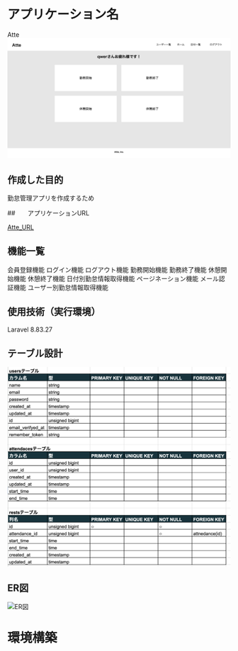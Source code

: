 # アプリケーション名

Atte
![トップページ](https://github.com/YutaTomatsu/Atte/blob/main/%E3%83%88%E3%83%83%E3%83%95%E3%82%9A%E7%94%BB%E9%9D%A2.png?raw=true)

## 作成した目的

勤怠管理アプリを作成するため

##　　アプリケーションURL

[Atte_URL](ec2-18-183-218-101.ap-northeast-1.compute.amazonaws.com)

## 機能一覧

会員登録機能
ログイン機能
ログアウト機能
勤務開始機能
勤務終了機能
休憩開始機能
休憩終了機能
日付別勤怠情報取得機能
ページネーション機能
メール認証機能
ユーザー別勤怠情報取得機能

## 使用技術（実行環境）

Laravel 8.83.27

## テーブル設計
![テーブル設計](https://github.com/YutaTomatsu/Atte/blob/main/%E3%83%86%E3%83%BC%E3%83%95%E3%82%99%E3%83%AB%E8%A8%AD%E8%A8%88.png?raw=true)

## ER図
![ER図](https://github.com/YutaTomatsu/Atte/blob/main/ER%E5%9B%B3.png?raw=true)

# 環境構築

